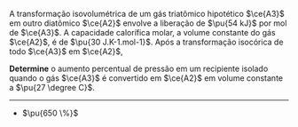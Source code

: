 A transformação isovolumétrica de um gás triatômico hipotético $\ce{A3}$ em outro diatômico $\ce{A2}$ envolve a liberação de $\pu{54 kJ}$ por mol de $\ce{A3}$. A capacidade calorífica molar, a volume constante do gás $\ce{A2}$, é de $\pu{30 J.K-1.mol-1}$. Após a transformação isocórica de todo $\ce{A3}$ em $\ce{A2}$, 

**Determine** o aumento percentual de pressão em um recipiente isolado quando o gás $\ce{A3}$ é convertido em $\ce{A2}$ em volume constante a  $\pu{27 \degree C}$.

---

- $\pu{650 \%}$